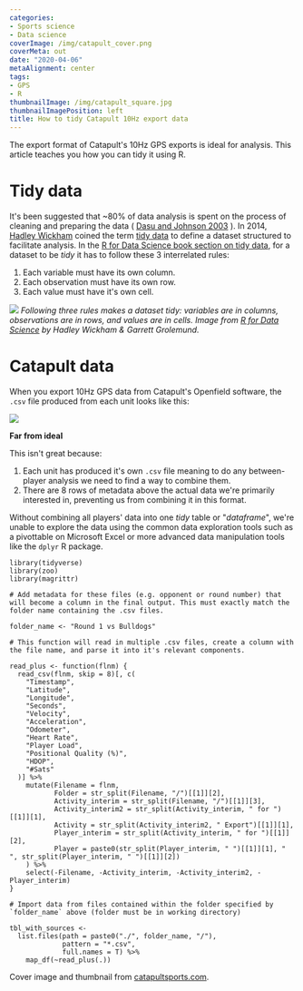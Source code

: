 ```yaml
---
categories:
- Sports science
- Data science
coverImage: /img/catapult_cover.png
coverMeta: out
date: "2020-04-06"
metaAlignment: center
tags:
- GPS
- R
thumbnailImage: /img/catapult_square.jpg
thumbnailImagePosition: left
title: How to tidy Catapult 10Hz export data
---
```


The export format of Catapult's 10Hz GPS exports is ideal for analysis. This article teaches you how you can tidy it using R.

<!--more-->

# Tidy data

It's been suggested that ~80% of data analysis is spent on the process of cleaning and preparing the data ( [Dasu and Johnson 2003](https://onlinelibrary.wiley.com/doi/book/10.1002/0471448354) ). In  2014, [Hadley Wickham](https://twitter.com/hadleywickham) coined the term [tidy data](https://vita.had.co.nz/papers/tidy-data.pdf) to define a dataset structured to facilitate analysis. In the [R for Data Science book section on tidy data](https://r4ds.had.co.nz/tidy-data.html), for a dataset to be *tidy* it has to follow these 3 interrelated rules:

1. Each variable must have its own column.
2. Each observation must have its own row.
3. Each value must have it's own cell.

![](/img/tidy_data.png)
*Following three rules makes a dataset tidy: variables are in columns, observations are in rows, and values are in cells. Image from [R for Data Science](https://r4ds.had.co.nz/index.html) by Hadley Wickham & Garrett Grolemund.*

# Catapult data 

When you export 10Hz GPS data from Catapult's Openfield software, the `.csv` file produced from each unit looks like this:

![](/img/untidy.png)

**Far from ideal**

This isn't great because:

1. Each unit has produced it's own `.csv` file meaning to do any between-player analysis we need to find a way to combine them.
2. There are 8 rows of metadata above the actual data we're primarily interested in, preventing us from combining it in this format.

Without combining all players' data into one *tidy* table or "*dataframe*", we're unable to explore the data using the common data exploration tools such as a pivottable on Microsoft Excel or more advanced data manipulation tools like the `dplyr` R package. 

```
library(tidyverse)
library(zoo)
library(magrittr)

# Add metadata for these files (e.g. opponent or round number) that will become a column in the final output. This must exactly match the folder name containing the .csv files.

folder_name <- "Round 1 vs Bulldogs" 

# This function will read in multiple .csv files, create a column with the file name, and parse it into it's relevant components.

read_plus <- function(flnm) {
  read_csv(flnm, skip = 8)[, c(
    "Timestamp",
    "Latitude",
    "Longitude",
    "Seconds",
    "Velocity",
    "Acceleration",
    "Odometer",
    "Heart Rate",
    "Player Load",
    "Positional Quality (%)",
    "HDOP",
    "#Sats"
  )] %>%
    mutate(Filename = flnm,
           Folder = str_split(Filename, "/")[[1]][2],
           Activity_interim = str_split(Filename, "/")[[1]][3],
           Activity_interim2 = str_split(Activity_interim, " for ")[[1]][1],
           Activity = str_split(Activity_interim2, " Export")[[1]][1],
           Player_interim = str_split(Activity_interim, " for ")[[1]][2],
           Player = paste0(str_split(Player_interim, " ")[[1]][1], " ", str_split(Player_interim, " ")[[1]][2])
    ) %>%
    select(-Filename, -Activity_interim, -Activity_interim2, -Player_interim)
}

# Import data from files contained within the folder specified by `folder_name` above (folder must be in working directory)

tbl_with_sources <-
  list.files(path = paste0("./", folder_name, "/"),
             pattern = "*.csv", 
             full.names = T) %>%
    map_df(~read_plus(.))
```

Cover image and thumbnail from [catapultsports.com](www.catapultsports.com).
